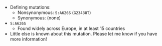 - Defining mutations:
    - Nonsynonymous: `S:A626S` (`G23438T`)
    - Synonymous: (none)
- `S:A626S`
    - Found widely across Europe, in at least 15 countries
- Little else is known about this mutation. Please let me know if you have more information!

